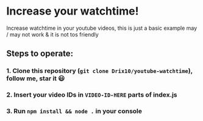 # Increase your watchtime!
Increase watchtime in your youtube videos, this is just a basic example may / may not work &amp; it is not tos friendly

## Steps to operate:

### 1. Clone this repository (`git clone Drix10/youtube-watchtime`), follow me, star it 😃

### 2. Insert your video IDs in `VIDEO-ID-HERE` parts of index.js

### 3. Run `npm install && node .` in your console
